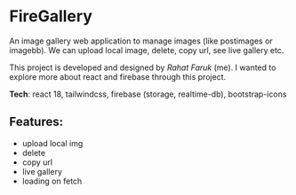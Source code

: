 # FireGallery

An image gallery web application to manage images (like postimages or imagebb). We can upload local image, delete, copy url, see live gallery etc. 

This project is developed and designed by *Rahat Faruk* (me). I wanted to explore more about react and firebase through this project.  

**Tech**: react 18, tailwindcss, firebase (storage, realtime-db), bootstrap-icons

## Features:
  - upload local img
  - delete
  - copy url
  - live gallery
  - loading on fetch 

